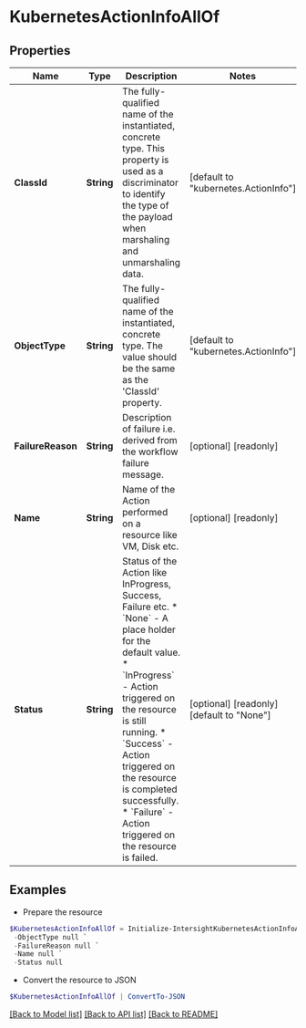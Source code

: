 # KubernetesActionInfoAllOf
## Properties

Name | Type | Description | Notes
------------ | ------------- | ------------- | -------------
**ClassId** | **String** | The fully-qualified name of the instantiated, concrete type. This property is used as a discriminator to identify the type of the payload when marshaling and unmarshaling data. | [default to "kubernetes.ActionInfo"]
**ObjectType** | **String** | The fully-qualified name of the instantiated, concrete type. The value should be the same as the &#39;ClassId&#39; property. | [default to "kubernetes.ActionInfo"]
**FailureReason** | **String** | Description of failure i.e. derived from the workflow failure message. | [optional] [readonly] 
**Name** | **String** | Name of the Action performed on a resource like VM, Disk etc. | [optional] [readonly] 
**Status** | **String** | Status of the Action like InProgress, Success, Failure etc. * &#x60;None&#x60; - A place holder for the default value. * &#x60;InProgress&#x60; - Action triggered on the resource is still running. * &#x60;Success&#x60; - Action triggered on the resource is completed successfully. * &#x60;Failure&#x60; - Action triggered on the resource is failed. | [optional] [readonly] [default to "None"]

## Examples

- Prepare the resource
```powershell
$KubernetesActionInfoAllOf = Initialize-IntersightKubernetesActionInfoAllOf  -ClassId null `
 -ObjectType null `
 -FailureReason null `
 -Name null `
 -Status null
```

- Convert the resource to JSON
```powershell
$KubernetesActionInfoAllOf | ConvertTo-JSON
```

[[Back to Model list]](../README.md#documentation-for-models) [[Back to API list]](../README.md#documentation-for-api-endpoints) [[Back to README]](../README.md)

